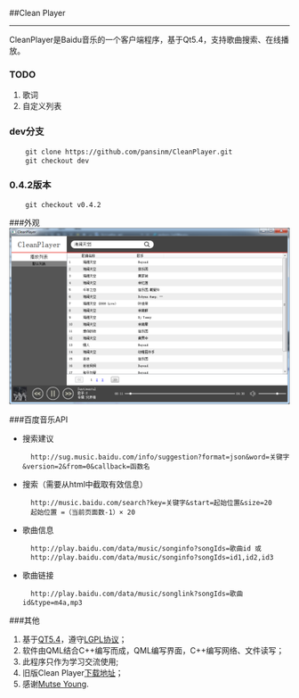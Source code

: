 ##Clean Player

---
CleanPlayer是Baidu音乐的一个客户端程序，基于Qt5.4，支持歌曲搜索、在线播放。

### TODO

1. 歌词
2. 自定义列表

### dev分支

        git clone https://github.com/pansinm/CleanPlayer.git
        git checkout dev

### 0.4.2版本

        git checkout v0.4.2

###外观
![](./doc/image/appearence.png)

###百度音乐API
+ 搜索建议

        http://sug.music.baidu.com/info/suggestion?format=json&word=关键字&version=2&from=0&callback=函数名
+ 搜索（需要从html中截取有效信息）
    
        http://music.baidu.com/search?key=关键字&start=起始位置&size=20
        起始位置 =（当前页面数-1）× 20
+ 歌曲信息

        http://play.baidu.com/data/music/songinfo?songIds=歌曲id 或
        http://play.baidu.com/data/music/songinfo?songIds=id1,id2,id3
+ 歌曲链接

        http://play.baidu.com/data/music/songlink?songIds=歌曲id&type=m4a,mp3


###其他
1. 基于[QT5.4](http://qt-project.org/downloads)，遵守[LGPL协议](http://www.gnu.org/licenses/lgpl.html)；
2. 软件由QML结合C++编写而成，QML编写界面，C++编写网络、文件读写；
3. 此程序只作为学习交流使用;
4. 旧版Clean Player[下载地址](http://pan.baidu.com/s/1bns3lld)；
5. 感谢[Mutse Young](https://github.com/mutse).

